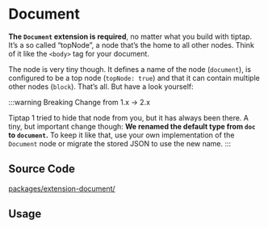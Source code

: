 # Document

**The `Document` extension is required**, no matter what you build with tiptap. It’s a so called “topNode”, a node that’s the home to all other nodes. Think of it like the `<body>` tag for your document.

The node is very tiny though. It defines a name of the node (`document`), is configured to be a top node (`topNode: true`) and that it can contain multiple other nodes (`block`). That’s all. But have a look yourself:

:::warning Breaking Change from 1.x → 2.x

Tiptap 1 tried to hide that node from you, but it has always been there. A tiny, but important change though: **We renamed the default type from `doc` to `document`.** To keep it like that, use your own implementation of the `Document` node or migrate the stored JSON to use the new name.
:::

## Source Code

[packages/extension-document/](https://github.com/ueberdosis/tiptap-next/blob/main/packages/extension-document/)

## Usage

<demo name="Extensions/Document" highlight="10,28" />

